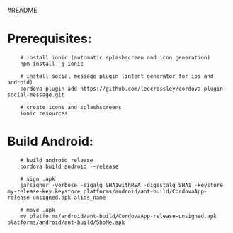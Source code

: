 #README

# Prerequisites:

		# install ionic (automatic splashscreen and icon generation)
		npm install -g ionic

		# install social message plugin (intent generator for ios and android)
		cordova plugin add https://github.com/leecrossley/cordova-plugin-social-message.git

		# create icons and splashscreens
		ionic resources

# Build Android:
		# build android release
		cordova build android --release

		# sign .apk
		jarsigner -verbose -sigalg SHA1withRSA -digestalg SHA1 -keystore my-release-key.keystore platforms/android/ant-build/CordovaApp-release-unsigned.apk alias_name

		# move .apk
		mv platforms/android/ant-build/CordovaApp-release-unsigned.apk platforms/android/ant-build/ShoMe.apk
